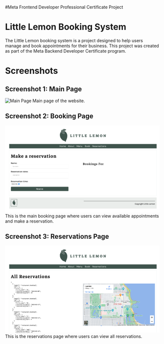 #Meta Frontend Developer Professional Certificate Project

# Little Lemon Booking System
The Little Lemon booking system is a project designed to help users manage and book appointments for their business. This project was created as part of the Meta Backend Developer Certificate program.

# Screenshots
## Screenshot 1: Main Page
![Main Page](img/Screenshot-1.png)
Main page of the website.

## Screenshot 2: Booking Page
![Booking Page](img/Screenshot-3.png)
This is the main booking page where users can view available appointments and make a reservation.

## Screenshot 3: Reservations Page
![Appointment Management](img/Screenshot-2.png)
This is the reservations page where users can view all reservations.








